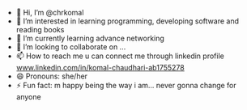 - 👋 Hi, I’m @chrkomal
- 👀 I’m interested in learning programming, developing software and reading books
- 🌱 I’m currently learning advance networking
- 💞️ I’m looking to collaborate on ...
- 📫 How to reach me u can connect me through linkedin profile www.linkedin.com/in/komal-chaudhari-ab1755278
- 😄 Pronouns: she/her
- ⚡ Fun fact: m happy being the way i am... never gonna change for anyone

<!---
chrkomal/chrkomal is a ✨ special ✨ repository because its `README.md` (this file) appears on your GitHub profile.
You can click the Preview link to take a look at your changes.
--->
